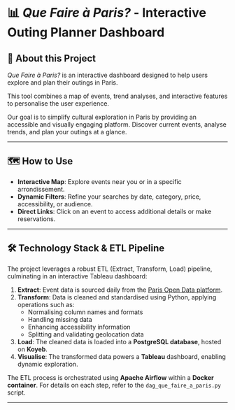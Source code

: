 # 📊 *Que Faire à Paris?* - Interactive Outing Planner Dashboard

## 📖 About this Project
*Que Faire à Paris?* is an interactive dashboard designed to help users explore and plan their outings in Paris.

This tool combines a map of events, trend analyses, and interactive features to personalise the user experience.

Our goal is to simplify cultural exploration in Paris by providing an accessible and visually engaging platform. Discover current events, analyse trends, and plan your outings at a glance.

---

## 🗺️ How to Use
- **Interactive Map**: Explore events near you or in a specific arrondissement.
- **Dynamic Filters**: Refine your searches by date, category, price, accessibility, or audience.
- **Direct Links**: Click on an event to access additional details or make reservations.

---

## 🛠️ Technology Stack & ETL Pipeline
The project leverages a robust ETL (Extract, Transform, Load) pipeline, culminating in an interactive Tableau dashboard:

1. **Extract**: Event data is sourced daily from the [Paris Open Data platform](https://opendata.paris.fr/explore/dataset/que-faire-a-paris-/).
2. **Transform**: Data is cleaned and standardised using Python, applying operations such as:
   - Normalising column names and formats
   - Handling missing data
   - Enhancing accessibility information
   - Splitting and validating geolocation data
3. **Load**: The cleaned data is loaded into a **PostgreSQL database**, hosted on **Koyeb**.
4. **Visualise**: The transformed data powers a **Tableau** dashboard, enabling dynamic exploration.

The ETL process is orchestrated using **Apache Airflow** within a **Docker container**. For details on each step, refer to the `dag_que_faire_a_paris.py` script.

---

